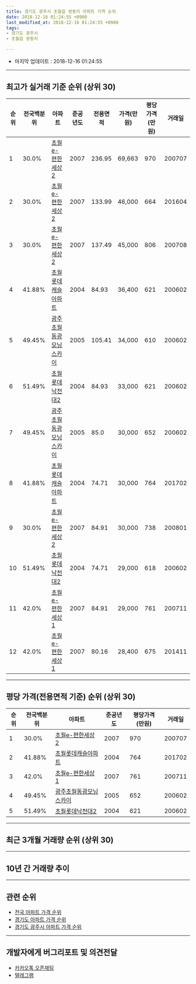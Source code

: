 ```yaml
---
title: 경기도 광주시 초월읍 쌍동리 아파트 가격 순위
date: 2018-12-16 01:24:55 +0900
last_modified_at: 2018-12-16 01:24:55 +0900
tags:
- 경기도 광주시
- 초월읍 쌍동리

---
```


* 마지막 업데이트 : 2018-12-16 01:24:55

---

## 최고가 실거래 기준 순위 (상위 30)


|순위|전국백분위|아파트|준공년도|전용면적|가격(만원)|평당가격(만원)|거래일|
|---|---|---|---|---|---|---|---|
|1|30.0%|[초월e-편한세상2](https://search.naver.com/search.naver?query=%EA%B2%BD%EA%B8%B0%EB%8F%84+%EA%B4%91%EC%A3%BC%EC%8B%9C+%EC%B4%88%EC%9B%94%EC%9D%8D+%EC%8C%8D%EB%8F%99%EB%A6%AC+%EC%B4%88%EC%9B%94e-%ED%8E%B8%ED%95%9C%EC%84%B8%EC%83%812)|2007|236.95|69,663|970|200707|
|2|30.0%|[초월e-편한세상2](https://search.naver.com/search.naver?query=%EA%B2%BD%EA%B8%B0%EB%8F%84+%EA%B4%91%EC%A3%BC%EC%8B%9C+%EC%B4%88%EC%9B%94%EC%9D%8D+%EC%8C%8D%EB%8F%99%EB%A6%AC+%EC%B4%88%EC%9B%94e-%ED%8E%B8%ED%95%9C%EC%84%B8%EC%83%812)|2007|133.99|46,000|664|201604|
|3|30.0%|[초월e-편한세상2](https://search.naver.com/search.naver?query=%EA%B2%BD%EA%B8%B0%EB%8F%84+%EA%B4%91%EC%A3%BC%EC%8B%9C+%EC%B4%88%EC%9B%94%EC%9D%8D+%EC%8C%8D%EB%8F%99%EB%A6%AC+%EC%B4%88%EC%9B%94e-%ED%8E%B8%ED%95%9C%EC%84%B8%EC%83%812)|2007|137.49|45,000|806|200708|
|4|41.88%|[초월롯데캐슬아파트](https://search.naver.com/search.naver?query=%EA%B2%BD%EA%B8%B0%EB%8F%84+%EA%B4%91%EC%A3%BC%EC%8B%9C+%EC%B4%88%EC%9B%94%EC%9D%8D+%EC%8C%8D%EB%8F%99%EB%A6%AC+%EC%B4%88%EC%9B%94%EB%A1%AF%EB%8D%B0%EC%BA%90%EC%8A%AC%EC%95%84%ED%8C%8C%ED%8A%B8)|2004|84.93|36,400|621|200602|
|5|49.45%|[광주초월동광모닝스카이](https://search.naver.com/search.naver?query=%EA%B2%BD%EA%B8%B0%EB%8F%84+%EA%B4%91%EC%A3%BC%EC%8B%9C+%EC%B4%88%EC%9B%94%EC%9D%8D+%EC%8C%8D%EB%8F%99%EB%A6%AC+%EA%B4%91%EC%A3%BC%EC%B4%88%EC%9B%94%EB%8F%99%EA%B4%91%EB%AA%A8%EB%8B%9D%EC%8A%A4%EC%B9%B4%EC%9D%B4)|2005|105.41|34,000|610|200602|
|6|51.49%|[초월롯데낙천대2](https://search.naver.com/search.naver?query=%EA%B2%BD%EA%B8%B0%EB%8F%84+%EA%B4%91%EC%A3%BC%EC%8B%9C+%EC%B4%88%EC%9B%94%EC%9D%8D+%EC%8C%8D%EB%8F%99%EB%A6%AC+%EC%B4%88%EC%9B%94%EB%A1%AF%EB%8D%B0%EB%82%99%EC%B2%9C%EB%8C%802)|2004|84.93|33,000|621|200602|
|7|49.45%|[광주초월동광모닝스카이](https://search.naver.com/search.naver?query=%EA%B2%BD%EA%B8%B0%EB%8F%84+%EA%B4%91%EC%A3%BC%EC%8B%9C+%EC%B4%88%EC%9B%94%EC%9D%8D+%EC%8C%8D%EB%8F%99%EB%A6%AC+%EA%B4%91%EC%A3%BC%EC%B4%88%EC%9B%94%EB%8F%99%EA%B4%91%EB%AA%A8%EB%8B%9D%EC%8A%A4%EC%B9%B4%EC%9D%B4)|2005|85.0|30,000|652|200602|
|8|41.88%|[초월롯데캐슬아파트](https://search.naver.com/search.naver?query=%EA%B2%BD%EA%B8%B0%EB%8F%84+%EA%B4%91%EC%A3%BC%EC%8B%9C+%EC%B4%88%EC%9B%94%EC%9D%8D+%EC%8C%8D%EB%8F%99%EB%A6%AC+%EC%B4%88%EC%9B%94%EB%A1%AF%EB%8D%B0%EC%BA%90%EC%8A%AC%EC%95%84%ED%8C%8C%ED%8A%B8)|2004|74.71|30,000|764|201702|
|9|30.0%|[초월e-편한세상2](https://search.naver.com/search.naver?query=%EA%B2%BD%EA%B8%B0%EB%8F%84+%EA%B4%91%EC%A3%BC%EC%8B%9C+%EC%B4%88%EC%9B%94%EC%9D%8D+%EC%8C%8D%EB%8F%99%EB%A6%AC+%EC%B4%88%EC%9B%94e-%ED%8E%B8%ED%95%9C%EC%84%B8%EC%83%812)|2007|84.91|30,000|738|200801|
|10|51.49%|[초월롯데낙천대2](https://search.naver.com/search.naver?query=%EA%B2%BD%EA%B8%B0%EB%8F%84+%EA%B4%91%EC%A3%BC%EC%8B%9C+%EC%B4%88%EC%9B%94%EC%9D%8D+%EC%8C%8D%EB%8F%99%EB%A6%AC+%EC%B4%88%EC%9B%94%EB%A1%AF%EB%8D%B0%EB%82%99%EC%B2%9C%EB%8C%802)|2004|74.71|29,000|618|200602|
|11|42.0%|[초월e-편한세상1](https://search.naver.com/search.naver?query=%EA%B2%BD%EA%B8%B0%EB%8F%84+%EA%B4%91%EC%A3%BC%EC%8B%9C+%EC%B4%88%EC%9B%94%EC%9D%8D+%EC%8C%8D%EB%8F%99%EB%A6%AC+%EC%B4%88%EC%9B%94e-%ED%8E%B8%ED%95%9C%EC%84%B8%EC%83%811)|2007|84.91|29,000|761|200711|
|12|42.0%|[초월e-편한세상1](https://search.naver.com/search.naver?query=%EA%B2%BD%EA%B8%B0%EB%8F%84+%EA%B4%91%EC%A3%BC%EC%8B%9C+%EC%B4%88%EC%9B%94%EC%9D%8D+%EC%8C%8D%EB%8F%99%EB%A6%AC+%EC%B4%88%EC%9B%94e-%ED%8E%B8%ED%95%9C%EC%84%B8%EC%83%811)|2007|80.16|28,400|675|201411|


---

## 평당 가격(전용면적 기준) 순위 (상위 30)


|순위|전국백분위|아파트|준공년도|평당가격(만원)|거래일|
|---|---|---|---|---|---|
|1|30.0%|[초월e-편한세상2](https://search.naver.com/search.naver?query=%EA%B2%BD%EA%B8%B0%EB%8F%84+%EA%B4%91%EC%A3%BC%EC%8B%9C+%EC%B4%88%EC%9B%94%EC%9D%8D+%EC%8C%8D%EB%8F%99%EB%A6%AC+%EC%B4%88%EC%9B%94e-%ED%8E%B8%ED%95%9C%EC%84%B8%EC%83%812)|2007|970|200707|
|2|41.88%|[초월롯데캐슬아파트](https://search.naver.com/search.naver?query=%EA%B2%BD%EA%B8%B0%EB%8F%84+%EA%B4%91%EC%A3%BC%EC%8B%9C+%EC%B4%88%EC%9B%94%EC%9D%8D+%EC%8C%8D%EB%8F%99%EB%A6%AC+%EC%B4%88%EC%9B%94%EB%A1%AF%EB%8D%B0%EC%BA%90%EC%8A%AC%EC%95%84%ED%8C%8C%ED%8A%B8)|2004|764|201702|
|3|42.0%|[초월e-편한세상1](https://search.naver.com/search.naver?query=%EA%B2%BD%EA%B8%B0%EB%8F%84+%EA%B4%91%EC%A3%BC%EC%8B%9C+%EC%B4%88%EC%9B%94%EC%9D%8D+%EC%8C%8D%EB%8F%99%EB%A6%AC+%EC%B4%88%EC%9B%94e-%ED%8E%B8%ED%95%9C%EC%84%B8%EC%83%811)|2007|761|200711|
|4|49.45%|[광주초월동광모닝스카이](https://search.naver.com/search.naver?query=%EA%B2%BD%EA%B8%B0%EB%8F%84+%EA%B4%91%EC%A3%BC%EC%8B%9C+%EC%B4%88%EC%9B%94%EC%9D%8D+%EC%8C%8D%EB%8F%99%EB%A6%AC+%EA%B4%91%EC%A3%BC%EC%B4%88%EC%9B%94%EB%8F%99%EA%B4%91%EB%AA%A8%EB%8B%9D%EC%8A%A4%EC%B9%B4%EC%9D%B4)|2005|652|200602|
|5|51.49%|[초월롯데낙천대2](https://search.naver.com/search.naver?query=%EA%B2%BD%EA%B8%B0%EB%8F%84+%EA%B4%91%EC%A3%BC%EC%8B%9C+%EC%B4%88%EC%9B%94%EC%9D%8D+%EC%8C%8D%EB%8F%99%EB%A6%AC+%EC%B4%88%EC%9B%94%EB%A1%AF%EB%8D%B0%EB%82%99%EC%B2%9C%EB%8C%802)|2004|621|200602|


---

## 최근 3개월 거래량 순위 (상위 30)


<div style="width:100%;">
    <canvas id="deal_count_ranking" height="250"></canvas>
</div>


<script>
new Chart(document.getElementById("deal_count_ranking"), {
    type: 'horizontalBar',
    data: {
        labels: ['초월롯데캐슬아파트', '초월롯데낙천대2', '광주초월동광모닝스카이', '초월e-편한세상1', '초월e-편한세상2'],
        datasets: [{
            label: '실거래 수',
            data: [6, 6, 1, 1, 1],
            borderColor: "rgba(255, 0, 128, 1)",
            backgroundColor: "rgba(255, 0, 128, 0.5)",
            fill: false,
        }]
    },
    options: {
        responsive: true,
        title: {
            display: true,
            text: '최근 3개월 거래량 순위'
        },
        tooltips: {
            mode: 'index',
            intersect: false,
            callbacks: {
                title: function(tooltipItems, data) {
                    return "실거래 수:";
                },
                label: function(tooltipItem, data) {
                    return data.labels[tooltipItem.index] + ": " + tooltipItem.xLabel;
                }
            }
        },
        hover: {
            mode: 'nearest',
            intersect: true
        },
        scales: {
            xAxes: [{
                display: true,
                scaleLabel: {
                    display: true,
                    labelString: '실거래 수'
                },
                ticks: {
                    suggestedMin: 0,
                }
            }],
            yAxes: [{
                display: true,
                ticks: {
                    autoSkip: false,
                    callback: function(value, index, values) {
                        if (value.length > 15)
                            return value.substr(0, 13) + "...";
                        else
                            return value;
                    }
                },
                scaleLabel: {
                    display: false,
                }
            }]
        }
    }
});

</script>


---

## 10년 간 거래량 추이


<div style="width:100%;">
    <canvas id="deal_progress" height="250"></canvas>
</div>

<script>
new Chart(document.getElementById("deal_progress"), {
    type: 'line',
    data: {
        labels: ['200812','200901','200902','200903','200904','200905','200906','200907','200908','200909','200910','200911','200912','201001','201002','201003','201004','201005','201006','201007','201008','201009','201010','201011','201012','201101','201102','201103','201104','201105','201106','201107','201108','201109','201110','201111','201112','201201','201202','201203','201204','201205','201206','201207','201208','201209','201210','201211','201212','201301','201302','201303','201304','201305','201306','201307','201308','201309','201310','201311','201312','201401','201402','201403','201404','201405','201406','201407','201408','201409','201410','201411','201412','201501','201502','201503','201504','201505','201506','201507','201508','201509','201510','201511','201512','201601','201602','201603','201604','201605','201606','201607','201608','201609','201610','201611','201612','201701','201702','201703','201704','201705','201706','201707','201708','201709','201710','201711','201712','201801','201802','201803','201804','201805','201806','201807','201808','201809','201810','201811','201812'],
        datasets: [{
            label: '실거래 수',
            pointRadius: 1,
            data: [0, 7, 8, 8, 19, 9, 11, 17, 11, 15, 6, 11, 7, 6, 5, 5, 6, 6, 4, 7, 2, 10, 9, 8, 8, 10, 13, 6, 9, 2, 6, 11, 14, 6, 8, 13, 4, 2, 4, 3, 7, 8, 7, 9, 3, 7, 7, 6, 5, 4, 6, 10, 9, 9, 7, 5, 7, 14, 14, 10, 11, 3, 12, 16, 10, 11, 7, 10, 20, 14, 18, 10, 2, 12, 14, 14, 17, 18, 18, 8, 8, 8, 7, 10, 4, 1, 3, 9, 8, 8, 5, 11, 12, 11, 15, 11, 8, 3, 5, 11, 7, 9, 15, 25, 7, 9, 6, 6, 6, 7, 4, 13, 5, 12, 0, 9, 12, 9, 14, 1, 0],
            borderColor: "rgba(255, 201, 14, 1)",
            backgroundColor: "rgba(255, 201, 14, 0.5)",
            fill: true,
        }]
    },
    options: {
        responsive: true,
        title: {
            display: true,
            text: '10년간 거래량 추이'
        },
        tooltips: {
            mode: 'index',
            intersect: false,
        },
        hover: {
            mode: 'nearest',
            intersect: true
        },
        scales: {
            xAxes: [{
                display: true,
                scaleLabel: {
                    display: true,
                    labelString: '년/월'
                }
            }],
            yAxes: [{
                display: true,
                ticks: {
                    suggestedMin: 0,
                },
                scaleLabel: {
                    display: true,
                    labelString: '실거래 수'
                }
            }]
        }
    }
});

</script>


---

## 관련 순위

- [전국 아파트 가격 순위](https://inasie.github.io/apt-ranking/전국)
- [경기도 아파트 가격 순위](https://inasie.github.io/apt-ranking/경기도)
- [경기도 광주시 아파트 가격 순위](https://inasie.github.io/apt-ranking/경기도-광주시)


---

## 개발자에게 버그리포트 및 의견전달

- [카카오톡 오픈채팅](https://open.kakao.com/o/gLJUAP4)
- [텔레그램](https://t.me/inasie)

